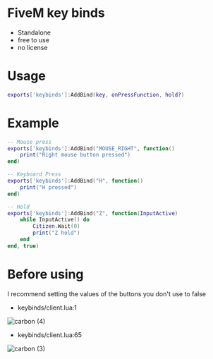 # FiveM key binds
- Standalone
- free to use
- no license

# Usage
```lua
exports['keybinds']:AddBind(key, onPressFunction, hold?)
```

# Example
```lua
-- Mouse press
exports['keybinds']:AddBind("MOUSE_RIGHT", function()
    print("Right mouse button pressed")
end)

-- Keyboard Press
exports['keybinds']:AddBind("H", function()
    print("H pressed")
end)

-- Hold
exports['keybinds']:AddBind("Z", function(InputActive)
    while InputActive() do
        Citizen.Wait(0)
        print("Z hold")
    end
end, true)
```

# Before using
I recommend setting the values of the buttons you don't use to false 
- keybinds/client.lua:1

![carbon (4)](https://user-images.githubusercontent.com/65835815/183501188-c417c35d-7c9f-4dac-be37-eea51413b37d.png)
- keybinds/client.lua:65

![carbon (3)](https://user-images.githubusercontent.com/65835815/183501198-cf4b6abd-273a-493a-acc8-90f4b9a446b0.png)


